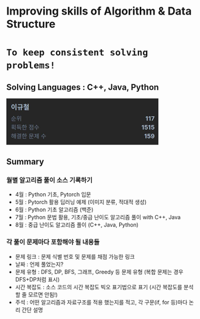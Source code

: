 # Improving skills of Algorithm & Data Structure
# `To keep consistent solving problems!`

## Solving Languages : C++, Java, Python
<img src="./img/200812.JPG" width="400">

## Summary

### 월별 알고리즘 풀이 소스 기록하기  
- 4월 : Python 기초, Pytorch 입문
- 5월 : Pytorch 활용 딥러닝 예제 (이미지 분류, 적대적 생성)
- 6월 : Python 기초 알고리즘 (백준)
- 7월 : Python 문법 활용, 기초/중급 난이도 알고리즘 풀이 with C++, Java
- 8월 : 중급 난이도 알고리즘 풀이 (C++, Java, Python)

### 각 풀이 문제마다 포함해야 될 내용들  
- 문제 링크 : 문제 식별 번호 및 문제를 채점 가능한 링크
- 날짜 : 언제 풀었는지?
- 문제 유형 : DFS, DP, BFS, 그래프, Greedy 등 문제 유형 (복합 문제는 경우 DFS+DP처럼 표시)
- 시간 복잡도 : 소스 코드의 시간 복잡도 빅오 표기법으로 표기 (시간 복잡도를 분석할 줄 모르면 안됨!)
- 주석 : 어떤 알고리즘과 자료구조를 적용 했는지를 적고, 각 구문(if, for 등)마다 논리 간단 설명
